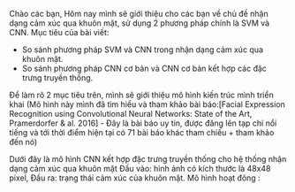 Chào các bạn,
Hôm nay mình sẽ giới thiệu cho các bạn về chủ đề nhận dạng cảm xúc qua khuôn mặt, sử dụng 2 phương pháp chính là SVM và CNN.
Mục tiêu của bài viết:
+ So sánh phương pháp SVM và CNN trong nhận dạng cảm xúc qua khuôn mặt.
+ So sánh phương pháp CNN cơ bản và CNN cơ bản kết hợp các đặc trưng truyền thống.

Để làm rõ 2 mục tiêu trên, mình sẽ giới thiệu mô hình kiến trúc mình triển khai (Mô hình này mình đã tìm hiểu và tham khảo bài báo:[Facial Expression Recognition using Convolutional Neural Networks: State of the Art, Pramerdorfer & al. 2016] - Đây là bài báo uy tin, được đăng lên tạp chí nổi tiếng và tới thời điểm hiện tại có 71 bài báo khác tham chiếu + tham khảo đến nó)

Dưới đây là mô hình CNN kết hợp đặc trưng truyền thống cho hệ thống nhận dạng cảm xúc qua khuôn mặt
Đầu vào: hình ảnh có kích thước là 48x48 pixel, 
Đầu ra: trạng thái cảm xúc của khuôn mặt.
Mô hình hoạt đông :
